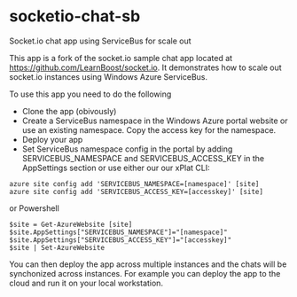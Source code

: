 socketio-chat-sb
================

Socket.io chat app using ServiceBus for scale out

This app is a fork of the socket.io sample chat app located at https://github.com/LearnBoost/socket.io. It demonstrates how to scale out socket.io instances using Windows Azure ServiceBus.

To use this app you need to do the following

* Clone the app (obivously)
* Create a ServiceBus namespace in the Windows Azure portal website or use an existing namespace. Copy the access key for the namespace.
* Deploy your app
* Set ServiceBus namespace config in the portal by adding SERVICEBUS_NAMESPACE and SERVICEBUS_ACCESS_KEY in the AppSettings section or use either our our xPlat CLI:

```
azure site config add 'SERVICEBUS_NAMESPACE=[namespace]' [site]
azure site config add 'SERVICEBUS_ACCESS_KEY=[accesskey]' [site]
```

or Powershell

```
$site = Get-AzureWebsite [site]
$site.AppSettings["SERVICEBUS_NAMESPACE"]="[namespace]"
$site.AppSettings["SERVICEBUS_ACCESS_KEY"]="[accesskey]"
$site | Set-AzureWebsite
```

You can then deploy the app across multiple instances and the chats will be synchonized across instances. For example you can deploy the app to the cloud and run it on your local workstation.